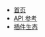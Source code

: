 <!-- _navbar.md -->

-   [首页](/)
-   [API 参考](/api/)
-   [插件生态](/plugin/)
      <!-- * [多线程](/plugin/thread)
      * [服务预热](/plugin/warmup)
      * [schema 自动生成](/plugin/schema)
      * [molecule](/plugin/molecule) -->
